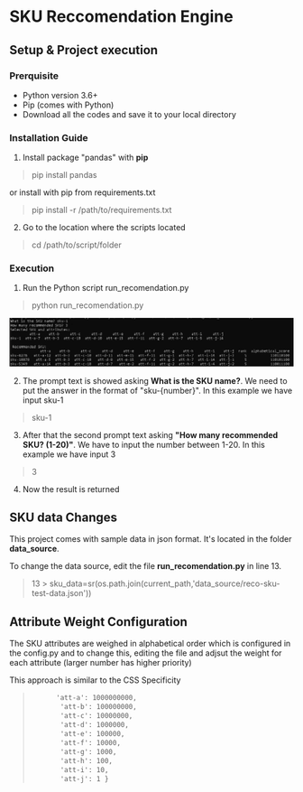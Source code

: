 # SKU Reccomendation Engine


## Setup & Project execution
### Prerquisite
- Python version 3.6+ 
- Pip (comes with Python)
- Download all the codes and save it to your local directory

### Installation Guide
1. Install package "pandas" with **pip**
> pip install pandas

or install with pip from requirements.txt
> pip install -r /path/to/requirements.txt

2. Go to the location where the scripts located
> cd /path/to/script/folder

### Execution

1. Run the Python script run_recomendation.py

>  python run_recomendation.py

![alt text](https://github.com/pongthep10/sku_reco/blob/master/img/1.png)

2. The prompt text is showed asking **What is the SKU name?**. We need to put the answer in the format of "sku-{number}". In this example we have input sku-1

> sku-1

3. After that the second prompt text asking **"How many recommended SKU? (1-20)"**. We have to input the number between 1-20. In this example we have input 3

> 3

4. Now the result is returned


## SKU data Changes
This project comes with sample data in json format. It's located in the folder **data_source**. 

To change the data source, edit the file **run_recomendation.py** in line 13.

> 13 > sku_data=sr(os.path.join(current_path,'data_source/reco-sku-test-data.json'))


## Attribute Weight Configuration 
The SKU attributes are weighed in alphabetical order which is configured in the config.py and to change this, editing the file and adjsut the weight for each attribute (larger number has higher priority)

This approach is similar to the CSS Specificity


>           'att-a': 1000000000,
>            'att-b': 100000000,
>            'att-c': 10000000,
>            'att-d': 1000000,
>            'att-e': 100000,
>            'att-f': 10000,
>            'att-g': 1000,
>            'att-h': 100,
>            'att-i': 10,
>            'att-j': 1 }


